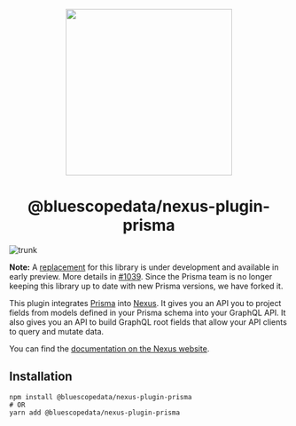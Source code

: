 <p align="center">
  <img src="https://i.imgur.com/8qvElTM.png" width="300" align="center" />
  <h1 align="center">@bluescopedata/nexus-plugin-prisma</h1>
</p>

![trunk](https://github.com/kenchi/nexus-plugin-prisma/workflows/trunk/badge.svg)

**Note:** A [replacement](https://github.com/prisma/nexus-prisma/) for this library is under development and available in early preview. More details in [#1039](https://github.com/graphql-nexus/nexus-plugin-prisma/issues/1039). Since the Prisma team is no longer keeping this library up to date with new Prisma versions, we have forked it.

This plugin integrates [Prisma](https://www.prisma.io/) into [Nexus](https://nexusjs.org/). It gives you an API you to project fields from models defined in your Prisma schema into your GraphQL API. It also gives you an API to build GraphQL root fields that allow your API clients to query and mutate data.

You can find the [documentation on the Nexus website](https://nexusjs.org/docs/plugins/prisma/overview).

## Installation

```
npm install @bluescopedata/nexus-plugin-prisma
# OR
yarn add @bluescopedata/nexus-plugin-prisma
```
